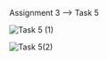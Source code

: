 Assignment 3 --> Task 5

![Task 5 (1)](https://github.com/user-attachments/assets/8c7723f5-0dbf-4bcb-99c3-9c0f0bbc1908)

![Task 5(2)](https://github.com/user-attachments/assets/fb74adff-de6e-448a-b8c1-29e9a794d7a4)

